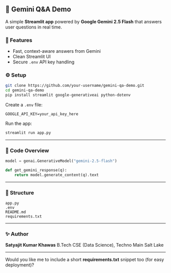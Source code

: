 
## 💬 Gemini Q&A Demo

A simple **Streamlit app** powered by **Google Gemini 2.5 Flash** that answers user questions in real time.



### 🚀 Features

* Fast, context-aware answers from Gemini
* Clean Streamlit UI
* Secure `.env` API key handling



### ⚙️ Setup

```bash
git clone https://github.com/your-username/gemini-qa-demo.git
cd gemini-qa-demo
pip install streamlit google-generativeai python-dotenv
```

Create a `.env` file:

```
GOOGLE_API_KEY=your_api_key_here
```

Run the app:

```bash
streamlit run app.py
```

---

### 🧠 Code Overview

```python
model = genai.GenerativeModel("gemini-2.5-flash")

def get_gemini_response(q):
    return model.generate_content(q).text
```

---

### 📁 Structure

```
app.py
.env
README.md
requirements.txt
```

---

### ✨ Author

**Satyajit Kumar Khawas**
B.Tech CSE (Data Science), Techno Main Salt Lake

---

Would you like me to include a short **requirements.txt** snippet too (for easy deployment)?
